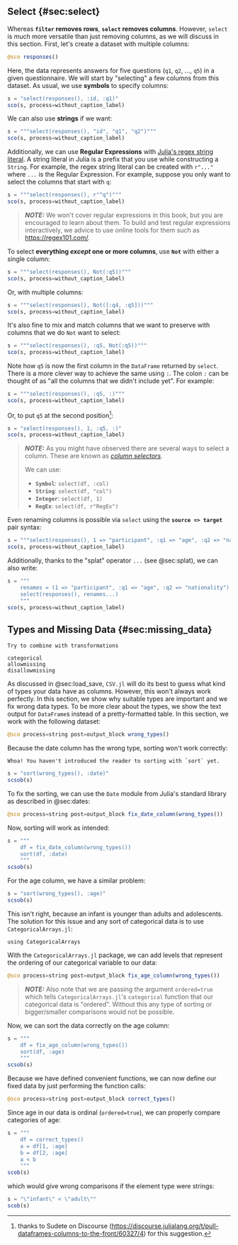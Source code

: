 ## Select {#sec:select}

Whereas **`filter` removes rows**, **`select` removes columns**.
However, `select` is much more versatile than just removing columns, as we will discuss in this section.
First, let's create a dataset with multiple columns:

```jl
@sco responses()
```

Here, the data represents answers for five questions (`q1`, `q2`, ..., `q5`) in a given questionnaire.
We will start by "selecting" a few columns from this dataset.
As usual, we use **symbols** to specify columns:

```jl
s = "select(responses(), :id, :q1)"
sco(s, process=without_caption_label)
```

We can also use **strings** if we want:

```jl
s = """select(responses(), "id", "q1", "q2")"""
sco(s, process=without_caption_label)
```

Additionally, we can use **Regular Expressions** with [Julia's regex string literal](https://docs.julialang.org/en/v1/manual/strings/#man-regex-literals).
A string literal in Julia is a prefix that you use while constructing a `String`.
For example, the regex string literal can be created with `r"..."` where `...` is the Regular Expression.
For example, suppose you only want to select the columns that start with `q`:

```jl
s = """select(responses(), r"^q")"""
sco(s, process=without_caption_label)
```

> **_NOTE:_**
We won't cover regular expressions in this book, but you are encouraged to learn about them.
To build and test regular expressions interactively, we advice to use online tools for them such as <https://regex101.com/>.

To select **everything _except_ one or more columns**, use **`Not`** with either a single column:

```jl
s = """select(responses(), Not(:q5))"""
sco(s, process=without_caption_label)
```

Or, with multiple columns:

```jl
s = """select(responses(), Not([:q4, :q5]))"""
sco(s, process=without_caption_label)
```

It's also fine to mix and match columns that we want to preserve with columns that we do `Not` want to select:

```jl
s = """select(responses(), :q5, Not(:q5))"""
sco(s, process=without_caption_label)
```

Note how `q5` is now the first column in the `DataFrame` returned by `select`.
There is a more clever way to achieve the same using `:`.
The colon `:` can be thought of as "all the columns that we didn't include yet".
For example:

```jl
s = """select(responses(), :q5, :)"""
sco(s, process=without_caption_label)
```

Or, to put `q5` at the second position[^sudete]:

[^sudete]: thanks to Sudete on Discourse (<https://discourse.julialang.org/t/pull-dataframes-columns-to-the-front/60327/4>) for this suggestion.

```jl
s = "select(responses(), 1, :q5, :)"
sco(s, process=without_caption_label)
```

> **_NOTE:_**
> As you might have observed there are several ways to select a column.
> These are known as [_column selectors_](https://bkamins.github.io/julialang/2021/02/06/colsel.html).
>
> We can use:
>
> * **`Symbol`**: `select(df, :col)`
> * **`String`**: `select(df, "col")`
> * **`Integer`**: `select(df, 1)`
> * **`RegEx`**: `select(df, r"RegEx")`

Even renaming columns is possible via `select` using the **`source => target`** pair syntax:

```jl
s = """select(responses(), 1 => "participant", :q1 => "age", :q2 => "nationality")"""
sco(s, process=without_caption_label)
```

Additionally, thanks to the "splat" operator `...` (see @sec:splat), we can also write:

```jl
s = """
    renames = (1 => "participant", :q1 => "age", :q2 => "nationality")
    select(responses(), renames...)
    """
sco(s, process=without_caption_label)
```

## Types and Missing Data {#sec:missing_data}

```{=comment}
Try to combine with transformations

categorical
allowmissing
disallowmissing
```

As discussed in @sec:load_save, `CSV.jl` will do its best to guess what kind of types your data have as columns.
However, this won't always work perfectly.
In this section, we show why suitable types are important and we fix wrong data types.
To be more clear about the types, we show the text output for `DataFrame`s instead of a pretty-formatted table.
In this section, we work with the following dataset:

```jl
@sco process=string post=output_block wrong_types()
```

Because the date column has the wrong type, sorting won't work correctly:

```{=comment}
Whoa! You haven't introduced the reader to sorting with `sort` yet.
```

```jl
s = "sort(wrong_types(), :date)"
scsob(s)
```

To fix the sorting, we can use the `Date` module from Julia's standard library as described in @sec:dates:

```jl
@sco process=string post=output_block fix_date_column(wrong_types())
```

Now, sorting will work as intended:

```jl
s = """
    df = fix_date_column(wrong_types())
    sort(df, :date)
    """
scsob(s)
```

For the age column, we have a similar problem:

```jl
s = "sort(wrong_types(), :age)"
scsob(s)
```

This isn't right, because an infant is younger than adults and adolescents.
The solution for this issue and any sort of categorical data is to use `CategoricalArrays.jl`:

```
using CategoricalArrays
```

With the `CategoricalArrays.jl` package, we can add levels that represent the ordering of our categorical variable to our data:

```jl
@sco process=string post=output_block fix_age_column(wrong_types())
```

> **_NOTE:_**
> Also note that we are passing the argument `ordered=true` which tells `CategoricalArrays.jl`'s `categorical` function that our categorical data is "ordered".
> Without this any type of sorting or bigger/smaller comparisons would not be possible.

Now, we can sort the data correctly on the age column:

```jl
s = """
    df = fix_age_column(wrong_types())
    sort(df, :age)
    """
scsob(s)
```

Because we have defined convenient functions, we can now define our fixed data by just performing the function calls:

```jl
@sco process=string post=output_block correct_types()
```

Since age in our data is ordinal (`ordered=true`), we can properly compare categories of age:

```jl
s = """
    df = correct_types()
    a = df[1, :age]
    b = df[2, :age]
    a < b
    """
scob(s)
```

which would give wrong comparisons if the element type were strings:

```jl
s = "\"infant\" < \"adult\""
scob(s)
```
